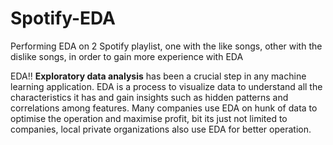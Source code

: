 # Spotify-EDA
Performing EDA on 2 Spotify playlist, one with the like songs, other with the dislike songs, in order to gain more experience with EDA

EDA!!
**Exploratory data analysis** has been a crucial step in any machine learning application. EDA is a process to visualize data to understand all the characteristics it has and gain insights such as hidden patterns and correlations among features. Many companies use EDA on hunk of data to optimise the operation and maximise profit, bit its just not limited to companies, local private organizations also use EDA for better operation.
